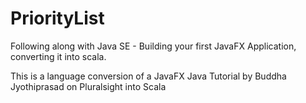 # PriorityList
Following along with Java SE - Building your first JavaFX Application, converting it into scala.

This is a language conversion of a JavaFX Java Tutorial by Buddha Jyothiprasad on Pluralsight into Scala
